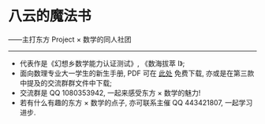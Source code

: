 # 八云的魔法书

——主打东方 Project × 数学的同人社团

---

- 代表作是《幻想乡数学能力认证测试》, 《数海拔萃 I》;
- 面向数理专业大一学生的新生手册, PDF 可在 [此处](https://cloud.lilywhite.cc/s/bA5cG) 免费下载, 亦或是在第三款中提及的交流群群文件中下载;
- 交流群是 QQ 1080353942, 一起来感受东方 × 数学的魅力!
- 若有什么有趣的东方 × 数学的点子, 亦可联系主催 QQ 443421807, 一起学习进步.
